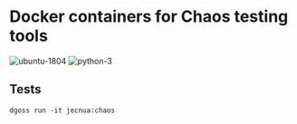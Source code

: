 # Docker containers for Chaos testing tools

![ubuntu-1804](https://img.shields.io/badge/ubuntu-18.04-green.svg)
![python-3](https://img.shields.io/badge/python-3-green.svg)

## Tests

    dgoss run -it jecnua:chaos
